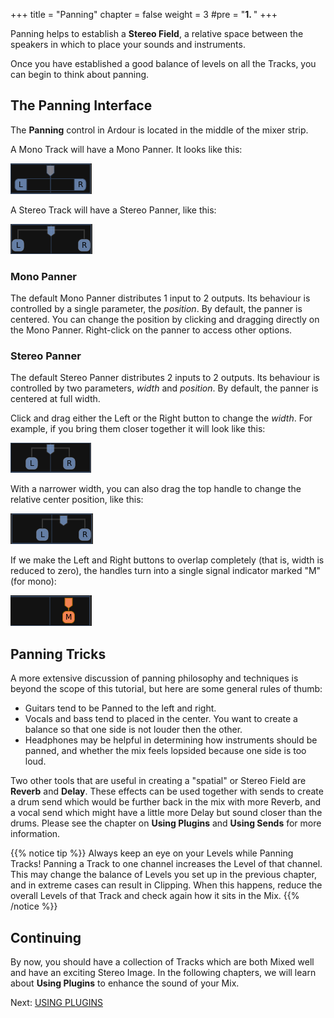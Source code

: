+++
title = "Panning"
chapter = false
weight = 3
#pre = "<b>1. </b>"
+++

Panning helps to establish a **Stereo Field**, a relative space between the speakers in which to
place your sounds and instruments.

Once you have established a good balance of levels on all the Tracks,
you can begin to think about panning.

## The Panning Interface

The **Panning** control in Ardour is located in the middle of the mixer
strip.

A Mono Track will have a Mono Panner. It looks like this:

![monopan](en/Ardour4_Panning_MONO.png)

A Stereo Track will have a Stereo Panner, like this:

![stereopan](en/Ardour4_Panning_STEREO.png)

### Mono Panner

The default Mono Panner distributes 1 input to 2 outputs. Its behaviour
is controlled by a single parameter, the *position*. By default, the
panner is centered. You can change the position by clicking and dragging
directly on the Mono Panner. Right-click on the panner to access other
options.

### Stereo Panner

The default Stereo Panner distributes 2 inputs to 2 outputs. Its
behaviour is controlled by two parameters, *width* and *position*. By
default, the panner is centered at full width.

Click and drag either the Left or the Right button to change the
*width*. For example, if you bring them closer together it will look
like this:

![stereo width](en/Ardour4_Panning_STEREO_WIDTH.png) 

With a narrower width, you can also drag the top handle to change the
relative center position, like this:

![stereo panner example](en/Ardour4_Panning_Stereo_example.png) 

If we make the Left and Right buttons to overlap completely (that is,
width is reduced to zero), the handles turn into a single signal
indicator marked "M" (for mono):

![stereo mono example](en/Ardour4_Panning_Stereo_Mono.png) 

## Panning Tricks

A more extensive discussion of panning philosophy and techniques is beyond the scope of this tutorial,
but here are some general rules of thumb:

* Guitars tend to be Panned to the left and right.
* Vocals and bass tend to placed in the center. You want to create
a balance so that one side is not louder then the other.
* Headphones may be helpful in determining how instruments should be panned, and whether the mix feels lopsided because one side is too loud.

Two other tools that are useful in creating a "spatial" or Stereo Field
are **Reverb** and **Delay**. These effects can be used together with
sends to create a drum send which would be further back in the mix with
more Reverb, and a vocal send which might have a little more Delay but
sound closer than the drums. Please see the chapter on **Using Plugins**
and **Using Sends** for more information.

{{% notice tip %}}
Always keep an eye on your Levels while Panning Tracks! Panning
a Track to one channel increases the Level of that channel. This
may change the balance of Levels you set up in the previous chapter, and
in extreme cases can result in Clipping. When this happens, reduce the
overall Levels of that Track and check again how it sits in the Mix.
{{% /notice %}}

## Continuing

By now, you should have a collection of Tracks which are both Mixed well
and have an exciting Stereo Image. In the following chapters, we will
learn about **Using Plugins** to enhance the sound of your Mix.

Next: [USING PLUGINS](../using-plugins)

